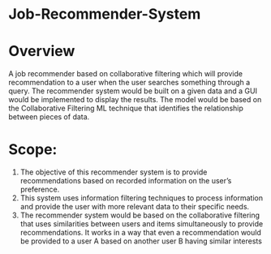 # Job-Recommender-System

# Overview
A job recommender based on collaborative filtering which will provide recommendation to a user when the user searches something through a query. The recommender system would be built on a given data and a GUI would be implemented to display the results. The model would be based on the Collaborative Filtering ML technique that identifies the relationship between pieces of data.

# Scope:
1. The objective of this recommender system is to provide recommendations based on recorded information on the user’s preference.
2. This system uses information filtering techniques to process information and provide the user with more relevant data to their specific needs.
3. The recommender system would be based on the collaborative filtering that uses similarities between users and items simultaneously to provide recommendations. It works in a way that even a recommendation would be provided to a user A based on another user B having similar interests
